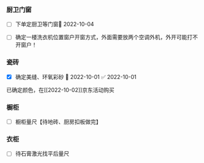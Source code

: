 ### 厨卫门窗

- [ ] 下单定厨卫等门窗📅 2022-10-04 
- [ ] 确定一楼洗衣机位置窗户开窗方式，外面需要放两个空调外机，外开可能打不开窗户！


### 瓷砖
- [x] 确定美缝、环氧彩砂 📅 2022-10-01 ✅ 2022-10-01

已确定颜色，在[[2022-10-02]]京东活动购买


### 橱柜
- [ ] 橱柜量尺【待地砖、厨房扣板做完】



### 衣柜
- [ ] 待石膏激光找平后量尺
